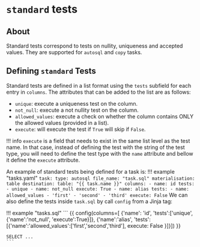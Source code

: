 # `standard` tests

## About

Standard tests correspond to tests on nullity, uniqueness and accepted values. They are supported for `autosql` and `copy` tasks.

## Defining `standard` Tests

Standard tests are defined in a list format using the `tests` subfield for each entry in `columns`. The attributes that can be added to the list are as follows:

* `unique`: execute a uniqueness test on the column.
* `not_null`: execute a not nullity test on the column.
* `allowed_values`: execute a check on whether the column contains ONLY the allowed values (provided in a list).
* `execute`: will execute the test if `True` will skip if `False`.

!!! info
    `execute` is a field that needs to exist in the same list level as the test name. In that case, instead of defining the test with the string of the test type, you will need to define the test type with the `name` attribute and bellow it define the `execute` attribute.

An example of standard tests being defined for a task is:
!!! example "tasks.yaml"
    ```
    task:
      type: autosql
      file_name: "task.sql"
      materialisation: table
      destination:
        table: "{{ task.name }}"
      columns:
        - name: id
          tests:
            - unique
            - name: not_null
              execute: True
        - name: alias
          tests:
            - name: allowed_values
              - 'first'
              - 'second'
              - 'third'
              execute: False
    ```
We can also define the tests inside `task.sql` by call `config` from a Jinja tag:

!!! example "tasks.sql"
    ```
    {{ config(columns=[ {'name': 'id', 'tests':['unique', {'name':'not_null', 'execute':True}]},
                        {'name':'alias', 'tests':[{'name':'allowed_values':['first','second','third'], execute: False }]}]) }}

    SELECT ...
    ```
